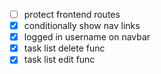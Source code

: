 - [ ] protect frontend routes
- [x] conditionally show nav links
- [x] logged in username on navbar
- [x] task list delete func
- [x] task list edit func